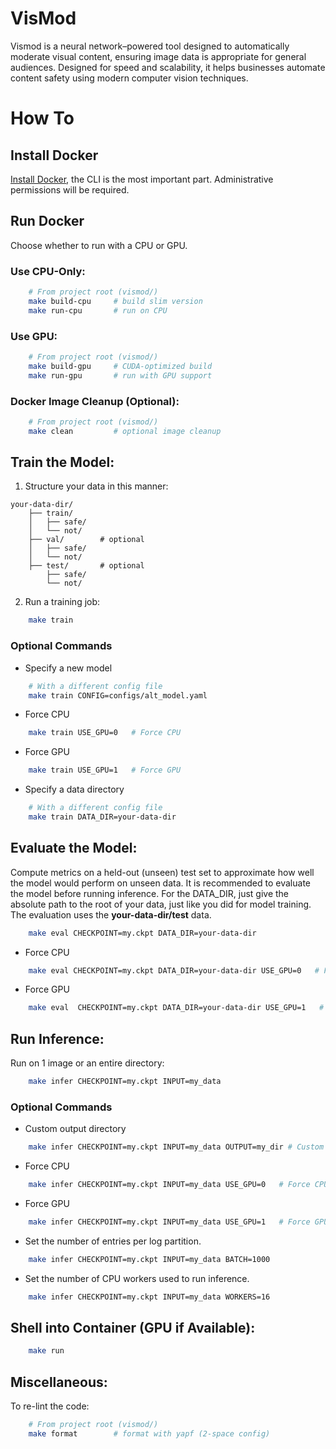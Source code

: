 # VisMod
Vismod is a neural network–powered tool designed to automatically moderate visual content, ensuring image data is appropriate for general audiences. Designed for speed and scalability, it helps businesses automate content safety using modern computer vision techniques.

# How To

## Install Docker
[Install Docker](https://docs.docker.com/desktop/), the CLI is the most important part. Administrative permissions will be required.

## Run Docker

Choose whether to run with a CPU or GPU.

### Use CPU-Only:
```bash
	# From project root (vismod/)
	make build-cpu     # build slim version
	make run-cpu       # run on CPU
```
### Use GPU:
```bash
	# From project root (vismod/)
	make build-gpu     # CUDA-optimized build
	make run-gpu       # run with GPU support
```

### Docker Image Cleanup (Optional):
```bash
	# From project root (vismod/)
	make clean         # optional image cleanup
```

## Train the Model:
1. Structure your data in this manner:
```
your-data-dir/
	├── train/
	│   ├── safe/
	│   └── not/
	├── val/        # optional
	│   ├── safe/
	│   └── not/
	├── test/       # optional
	    ├── safe/
	    └── not/
```
2. Run a training job:
```bash
	make train
```
### Optional Commands
- Specify a new model
```bash
	# With a different config file
	make train CONFIG=configs/alt_model.yaml
```
- Force CPU
```bash
	make train USE_GPU=0   # Force CPU
```
- Force GPU
```bash
	make train USE_GPU=1   # Force GPU
```
- Specify a data directory
```bash
	# With a different config file
	make train DATA_DIR=your-data-dir
```

## Evaluate the Model:
Compute metrics on a held-out (unseen) test set to approximate how well the model would perform on unseen data. It is recommended to evaluate the model before running inference. For the DATA_DIR, just give the absolute path to the root of your data, just like you did for model training. The evaluation uses the **your-data-dir/test** data.
```bash
	make eval CHECKPOINT=my.ckpt DATA_DIR=your-data-dir
```
- Force CPU
```bash
	make eval CHECKPOINT=my.ckpt DATA_DIR=your-data-dir USE_GPU=0   # Force CPU
```
- Force GPU
```bash
	make eval  CHECKPOINT=my.ckpt DATA_DIR=your-data-dir USE_GPU=1   # Force GPU
```

## Run Inference:
Run on 1 image or an entire directory:
```bash
	make infer CHECKPOINT=my.ckpt INPUT=my_data
```
### Optional Commands
- Custom output directory
```bash
	make infer CHECKPOINT=my.ckpt INPUT=my_data OUTPUT=my_dir # Custom output directory
```
- Force CPU
```bash
	make infer CHECKPOINT=my.ckpt INPUT=my_data USE_GPU=0   # Force CPU
```
- Force GPU
```bash
	make infer CHECKPOINT=my.ckpt INPUT=my_data USE_GPU=1   # Force GPU
```
- Set the number of entries per log partition.
```bash
	make infer CHECKPOINT=my.ckpt INPUT=my_data BATCH=1000
```
- Set the number of CPU workers used to run inference.
```bash
	make infer CHECKPOINT=my.ckpt INPUT=my_data WORKERS=16
```

## Shell into Container (GPU if Available):
```bash
	make run
```

## Miscellaneous:
To re-lint the code:
```bash
	# From project root (vismod/)
	make format        # format with yapf (2-space config)
```